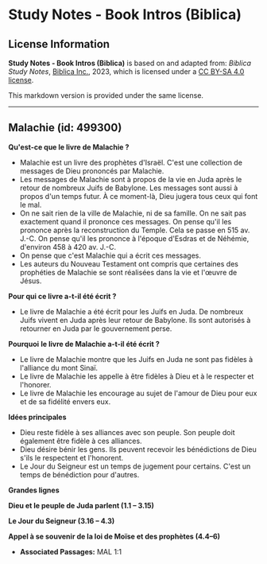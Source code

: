 # Study Notes - Book Intros (Biblica)

## License Information

**Study Notes - Book Intros (Biblica)** is based on and adapted from: _Biblica Study Notes_, [Biblica Inc.](https://www.biblica.com/), 2023, which is licensed under a [CC BY-SA 4.0 license](https://creativecommons.org/licenses/by-sa/4.0/legalcode.en).

This markdown version is provided under the same license.



--------------------------------

## Malachie (id: 499300)

**Qu'est\-ce que le livre de Malachie ?**

* Malachie est un livre des prophètes d'Israël. C'est une collection de messages de Dieu prononcés par Malachie.
* Les messages de Malachie sont à propos de la vie en Juda après le retour de nombreux Juifs de Babylone. Les messages sont aussi à propos d'un temps futur. À ce moment\-là, Dieu jugera tous ceux qui font le mal.
* On ne sait rien de la ville de Malachie, ni de sa famille. On ne sait pas exactement quand il prononce ces messages. On pense qu'il les prononce après la reconstruction du Temple. Cela se passe en 515 av. J.\-C. On pense qu'il les prononce à l'époque d'Esdras et de Néhémie, d'environ 458 à 420 av. J.\-C.
* On pense que c'est Malachie qui a écrit ces messages.
* Les auteurs du Nouveau Testament ont compris que certaines des prophéties de Malachie se sont réalisées dans la vie et l'œuvre de Jésus.

**Pour qui ce livre a\-t\-il été écrit ?**

* Le livre de Malachie a été écrit pour les Juifs en Juda. De nombreux Juifs vivent en Juda après leur retour de Babylone. Ils sont autorisés à retourner en Juda par le gouvernement perse.

**Pourquoi** **le livre de Malachie a\-t\-il été écrit ?**

* Le livre de Malachie montre que les Juifs en Juda ne sont pas fidèles à l'alliance du mont Sinaï.
* Le livre de Malachie les appelle à être fidèles à Dieu et à le respecter et l'honorer.
* Le livre de Malachie les encourage au sujet de l'amour de Dieu pour eux et de sa fidélité envers eux.

**Idées principales**

* Dieu reste fidèle à ses alliances avec son peuple. Son peuple doit également être fidèle à ces alliances.
* Dieu désire bénir les gens. Ils peuvent recevoir les bénédictions de Dieu s'ils le respectent et l'honorent.
* Le Jour du Seigneur est un temps de jugement pour certains. C'est un temps de bénédiction pour d'autres.

**Grandes lignes**

**Dieu et le peuple de Juda parlent (1\.1 – 3\.15\)**

**Le Jour du Seigneur (3\.16 – 4\.3\)**

**Appel à se souvenir de la loi de Moïse et des prophètes (4\.4–6\)**

* **Associated Passages:** MAL 1:1

